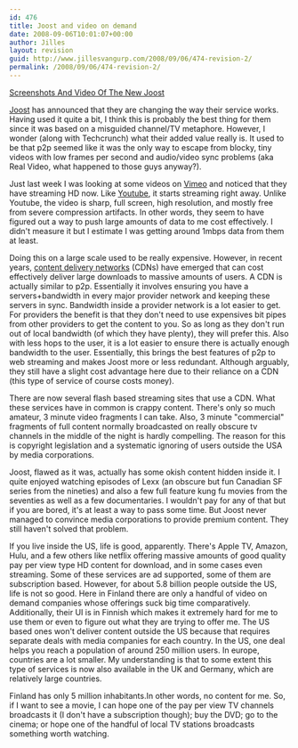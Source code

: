 ```yaml
---
id: 476
title: Joost and video on demand
date: 2008-09-06T10:01:07+00:00
author: Jilles
layout: revision
guid: http://www.jillesvangurp.com/2008/09/06/474-revision-2/
permalink: /2008/09/06/474-revision-2/
---
```

<a href="http://www.techcrunch.com/2008/09/05/screenshots-of-the-new-joost/">Screenshots And Video Of The New Joost</a>

<a href="http://www.joost.com/">Joost</a> has announced that they are changing the way their service works. Having used it quite a bit, I think this is probably the best thing for them since it was based on a misguided channel/TV metaphore. However, I wonder (along with Techcrunch) what their added value really is. It used to be that p2p seemed like it was the only way to escape from blocky, tiny videos with low frames per second and audio/video sync problems (aka Real Video, what happened to those guys anyway?).

Just last week I was looking at some videos on <a href="http://vimeo.com/hd">Vimeo</a> and noticed that they have streaming HD now. Like <a href="http://www.youtube.com/">Youtube</a>, it starts streaming right away. Unlike Youtube, the video is sharp, full screen, high resolution, and mostly free from severe compression artifacts. In other words, they seem to have figured out a way to push large amounts of data to me cost effectively. I didn't measure it but I estimate I was getting around 1mbps data from them at least.

Doing this on a large scale used to be really expensive. However, in recent years, <a href="http://en.wikipedia.org/wiki/Content_Delivery_Network">content delivery networks</a> (CDNs) have emerged that can cost effectively deliver large downloads to massive amounts of users. A CDN is actually similar to p2p. Essentially it involves ensuring you have a servers+bandwidth in every major provider network and keeping these servers in sync. Bandwidth inside a provider network is a lot easier to get. For providers the benefit is that they don't need to use expensives bit pipes from other providers to get the content to you. So as long as they don't run out of local bandwidth (of which they have plenty), they will prefer this. Also with less hops to the user, it is a lot easier to ensure there is actually enough bandwidth to the user. Essentially, this brings the best features of p2p to web streaming and makes Joost more or less redundant. Although arguably, they still have a slight cost advantage here due to their reliance on a CDN (this type of service of course costs money).

There are now several flash based streaming sites that use a CDN. What these services have in common is crappy content. There's only so much amateur, 3 minute video fragments I can take. Also, 3 minute "commercial" fragments of full content normally broadcasted on really obscure tv channels in the middle of the night is hardly compelling. The reason for this is copyright legislation and a systematic ignoring of users outside the USA by media corporations.

Joost, flawed as it was, actually has some okish content hidden inside it. I quite enjoyed watching episodes of Lexx (an obscure but fun Canadian SF series from the nineties) and also a few full feature kung fu movies from the seventies as well as a few documentaries. I wouldn't pay for any of that but if you are bored, it's at least a way to pass some time. But Joost never managed to convince media corporations to provide premium content. They still haven't solved that problem.

If you live inside the US, life is good, apparently. There's Apple TV, Amazon, Hulu, and a few others like netflix offering massive amounts of good quality pay per view type HD content for download, and in some cases even streaming. Some of these services are ad supported, some of them are subscription based. However, for about 5.8 billion people outside the US, life is not so good. Here in Finland there are only a handful of video on demand companies whose offerings suck big time comparatively. Additionally, their UI is in Finnish which makes it extremely hard for me to use them or even to figure out what they are trying to offer me. The US based ones won't deliver content outside the US because that requires separate deals with media companies for each country. In the US, one deal helps you reach a population of around 250 million users. In europe, countries are a lot smaller. My understanding is that to some extent this type of services is now also available in the UK and Germany, which are relatively large countries.

Finland has only 5 million inhabitants.In other words, no content for me. So, if I want to see a movie, I can hope one of the pay per view TV channels broadcasts it (I don't have a subscription though); buy the DVD; go to the cinema; or hope one of the handful of local TV stations broadcasts something worth watching.